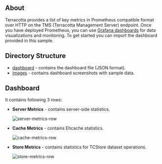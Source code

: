 ## About

Terracotta provides a list of key metrics in Prometheus compatible format over HTTP on the TMS (Terracotta Management Server) endpoint. Once you have deployed Prometheus, you can use [Grafana dashboards](https://grafana.com/docs/grafana/latest/dashboards/) for data visualizations and monitoring. To get started you can import the dashboard provided in this sample.

## Directory Structure

- [dashboard](./dashboard) - contains the dashboard file (JSON format).
- [images](./images) - contains dashboard screenshots with sample data.

## Dashboard

It contains following 3 rows:
- **Server Metrics** - contains server-side statistics.

   ![server-metrics-row](./images/server-metrics-row.png)
   
- **Cache Metrics** - contains Ehcache statistics.

  ![cache-metrics-row](./images/cache-metrics-row.png)

- **Store Metrics** - contains statistics for TCStore dataset operations.

  ![store-metrics-row](./images/store-metrics-row.png)

